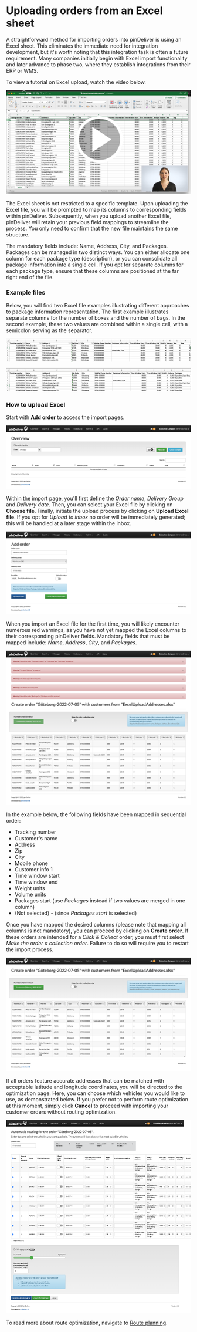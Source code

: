 # Uploading orders from an Excel sheet

A straightforward method for importing orders into pinDeliver is using an Excel sheet. This eliminates the immediate need for integration development, but it's worth noting that this integration task is often a future requirement. Many companies initially begin with Excel import functionality and later advance to phase two, where they establish integrations from their ERP or WMS.

To view a tutorial on Excel upload, watch the video below.
<p float="right">
<a href="https://youtu.be/-K3hSL8nUmM" target="_blank">
<img  alt="Excel Upload" src="/images/excel_order_movieclip_screenshot.png" width="600">
</a>
</p>
The Excel sheet is not restricted to a specific template. Upon uploading the Excel file, you will be prompted to map its columns to corresponding fields within pinDeliver. Subsequently, when you upload another Excel file, pinDeliver will retain your previous field mappings to streamline the process. You only need to confirm that the new file maintains the same structure.

The mandatory fields include: Name, Address, City, and Packages. Packages can be managed in two distinct ways. You can either allocate one column for each package type (description), or you can consolidate all package information into a single cell. If you opt for separate columns for each package type, ensure that these columns are positioned at the far right end of the file.

### Example files ###
Below, you will find two Excel file examples illustrating different approaches to package information representation. The first example illustrates separate columns for the number of boxes and the number of bags. In the second example, these two values are combined within a single cell, with a semicolon serving as the separator.

![Excel example 1](/images/excel_order_example1.png)

![Excel example 2](/images/excel_order_example2.png)

### How to upload Excel ###
Start with **Add order** to access the import pages.

![Excel order 1](/images/excel_order1.png)

Within the import page, you'll first define the *Order name*, *Delivery Group* and *Delivery date*. Then, you can select your Excel file by clicking on **Choose file**. Finally, initiate the upload process by clicking on **Upload Excel file**. If you opt for *Upload to inbox* no order will be immediately generated; this will be handled at a later stage within the inbox.

![Excel order 2](/images/excel_order2.png)

When you import an Excel file for the first time, you will likely encounter numerous red warnings, as you have not yet mapped the Excel columns to their corresponding pinDeliver fields. Mandatory fields that must be mapped include: *Name*, *Address*, *City*, and *Packages*.

![Excel order 3](/images/excel_order3.png)

In the example below, the following fields have been mapped in sequential order:
* Tracking number
* Customer's name
* Address
* Zip
* City
* Mobile phone
* Customer info 1
* Time window start
* Time window end
* Weight units
* Volume units
* Packages start (use *Packages* instead if two values are merged in one column)
* (Not selected) - (since *Packages start* is selected)

Once you have mapped the desired columns (please note that mapping all columns is not mandatory), you can proceed by clicking on **Create order**. If these orders are intended for a *Click & Collect* order, you must first select *Make the order a collection order*. Failure to do so will require you to restart the import process.

![Excel order 4](/images/excel_order4.png)

If all orders feature accurate addresses that can be matched with acceptable latitude and longitude coordinates, you will be directed to the optimization page. Here, you can choose which vehicles you would like to use, as demonstrated below. If you prefer not to perform route optimization at this moment, simply click **Cancel** to proceed with importing your customer orders without routing optimization.

![Excel order 5](/images/excel_order5.png)

To read more about route optimization, navigate to [Route planning](route_optimization_transport_planning.md).
